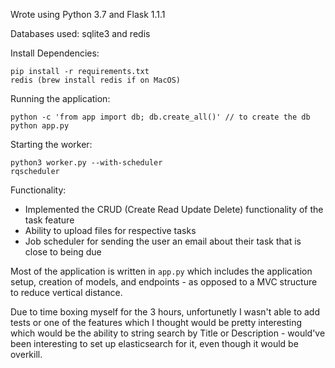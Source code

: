 Wrote using Python 3.7 and Flask 1.1.1

Databases used: sqlite3 and redis

Install Dependencies:

```
pip install -r requirements.txt
redis (brew install redis if on MacOS)
```


Running the application:
```
python -c 'from app import db; db.create_all()' // to create the db
python app.py
```

Starting the worker:
```
python3 worker.py --with-scheduler
rqscheduler
```
Functionality:

- Implemented the CRUD (Create Read Update Delete) functionality of the task feature
- Ability to upload files for respective tasks 
- Job scheduler for sending the user an email about their task that is close to being due


Most of the application is written in `app.py` which includes the application setup, creation of models, and endpoints - as opposed to a MVC structure
to reduce vertical distance.

Due to time boxing myself for the 3 hours, unfortunetly I wasn't able to add tests or one of the features which I thought would be pretty interesting
which would be the ability to string search by Title or Description - would've been interesting to set up elasticsearch for it, even though it would
be overkill.
